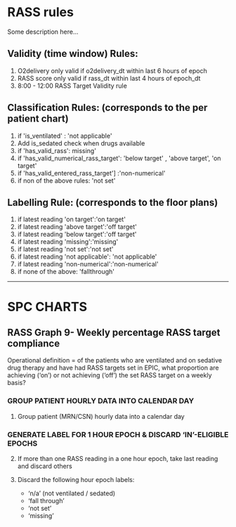 # RASS rules
Some description here...
## Validity (time window) Rules: 
1. O2delivery only valid if o2delivery_dt within last 6 hours of epoch 
2. RASS score only valid if rass_dt within last 4 hours of epoch_dt 
3. 8:00 - 12:00 RASS Target Validity rule 

 

## Classification Rules: (corresponds to the per patient chart) 

1. if 'is_ventilated' : 'not applicable' 
2. Add is_sedated check when drugs available 
3. if 'has_valid_rass': missing' 
4. if 'has_valid_numerical_rass_target': 'below target' , 'above target', 'on target' 
5. if 'has_valid_entered_rass_target'] :'non-numerical' 
6. if non of the above rules: 'not set'

## Labelling Rule: (corresponds to the floor plans)     

1. if latest reading 'on target':'on target' 
2. if latest reading 'above target':'off target' 
3. if latest reading 'below target':'off target' 
4. if latest reading 'missing':'missing' 
5. if latest reading 'not set':'not set' 
6. if latest reading 'not applicable': 'not applicable' 
7. if latest reading 'non-numerical':'non-numerical' 
8. if none of the above: 'fallthrough' 
---
# SPC CHARTS 
## RASS Graph 9- Weekly percentage RASS target compliance
Operational definition = of the patients who are ventilated and on sedative drug therapy and have had RASS targets set in EPIC, what proportion are achieving (‘on’) or not achieving (‘off’) the set RASS target on a weekly basis? 

### GROUP PATIENT HOURLY DATA INTO CALENDAR DAY
1. Group patient (MRN/CSN) hourly data into a calendar day

### GENERATE LABEL FOR 1 HOUR EPOCH & DISCARD ‘IN’-ELIGIBLE EPOCHS 
2. If more than one RASS reading in a one hour epoch, take last reading and discard others 

3. Discard the following hour epoch labels:
    - ‘n/a’ (not ventilated / sedated)
    - ‘fall through’
    - ‘not set’
    - ‘missing’ 
   
               
    

